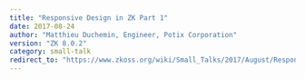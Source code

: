 ```yaml
---
title: "Responsive Design in ZK Part 1"
date: 2017-08-24
author: "Matthieu Duchemin, Engineer, Potix Corporation"
version: "ZK 8.0.2"
category: small-talk
redirect_to: "https://www.zkoss.org/wiki/Small_Talks/2017/August/Responsive_Design_in_ZK_Part_1"
---
```

